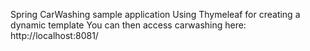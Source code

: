 Spring CarWashing sample application
Using Thymeleaf for creating a dynamic template
You can then access carwashing here: http://localhost:8081/ 